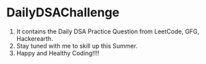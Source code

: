 # DailyDSAChallenge

1. It contains the Daily DSA Practice Question from LeetCode, GFG, Hackerearth.
2. Stay tuned with me to skill up this Summer.
3.  Happy and Healthy Coding!!!!


